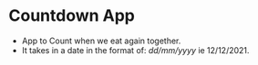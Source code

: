 # Countdown App
* App to Count when we eat again together.
* It takes in a date in the format of: *dd/mm/yyyy* ie 12/12/2021.